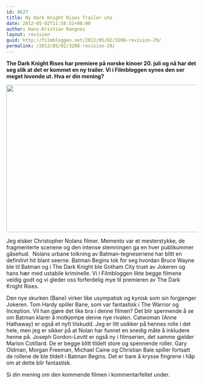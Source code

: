 ```yaml
---
id: 8627
title: Ny Dark Knight Rises Trailer ute
date: 2012-05-02T11:58:52+00:00
author: Hans-Kristian Rangnes
layout: revision
guid: http://filmbloggen.net/2012/05/02/3208-revision-29/
permalink: /2012/05/02/3208-revision-29/
---
```

**The Dark Knight Rises har premiere på norske kinoer 20. juli og nå har det seg slik at det er kommet en ny trailer. Vi i Filmbloggen synes den ser meget lovende ut. Hva er din mening?**

<!--more-->

<a href="http://filmbloggen.net/2012/05/02/ny-dark-knight-rises-trailer-er-kommet/bane-batman-the-dark-knight-rises-tom-hardy-2560x1600/" rel="attachment wp-att-3237"><img class="alignnone size-large wp-image-3237" src="http://filmbloggen.net/wp-content/uploads//2012/05/Bane-Batman-The-Dark-Knight-Rises-Tom-Hardy-2560x1600-620x387.jpg" alt="" width="620" height="387" /></a>

Jeg elsker Christopher Nolans filmer. Memento var et mesterstykke, de fragmenterte scenene og den intense stemningen ga en hver publikummer gåsehud.  Nolans urbane tolkning av Batman-tegneseriene har blitt en definitivt hit blant seerne. Batman Begins tok for seg hvordan Bruce Wayne ble til Batman og i The Dark Knight ble Gotham City truet av Jokeren og hans hær med ustabile kriminelle. Vi i Filmbloggen likte begge filmene veldig godt og vi gleder oss forferdelig mye til premieren av The Dark Knight Rises.

Den nye skurken (Bane) virker like usympatisk og kynisk som sin forgjenger Jokeren. Tom Hardy spiller Bane, som var fantastisk i The Warrior og Inception. Vil han gjøre det like bra i denne filmen? Det blir spennende å se om Batman klarer å motkjempe denne nye rivalen. Catwoman (Anne Hathaway) er også et nytt tilskudd. Jeg er litt usikker på hennes rolle i det hele, men jeg er sikker på at Nolan har funnet en snedig måte å inkludere henne på. Joseph Gordon-Levitt er også ny i filmserien, det samme gjelder Marion Cotillard. De er begge blitt tildelt store og spennende roller. Gary Oldman, Morgan Freeman, Michael Caine og Christian Bale spiller fortsatt de rollene de ble tildelt i Batman Begins. Det er bare å krysse fingrene i håp om at dette blir fantastisk.

Si din mening om den kommende filmen i kommentarfeltet under.

<div class="video-shortcode">
</div>
